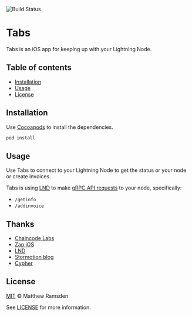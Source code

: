 ![Build Status](https://travis-ci.org/reez/LightningNode.svg?branch=master)

# Tabs

Tabs is an iOS app for keeping up with your Lightning Node.

## Table of contents
* [Installation](#installation)
* [Usage](#usage)
* [License](#license)

## Installation

Use [Cocoapods](https://cocoapods.org) to install the dependencies.

```bash
pod install
```

## Usage

Use Tabs to connect to your Lightning Node to get the status or your node or create invoices.

Tabs is using [LND](https://github.com/lightningnetwork/lnd) to make [gRPC API requests](https://api.lightning.community/#sendmany) to your node, specifically:

- `/getinfo`
- `/addinvoice`

## Thanks

- [Chaincode Labs](https://github.com/chaincodelabs)
- [Zap iOS](https://github.com/LN-Zap/zap-iOS)
- [LND](https://github.com/lightningnetwork/lnd)
- [Stormotion blog](https://stormotion.io/blog/)
- [Cypher](https://mobile.twitter.com/cypherwordgame)

## License

[MIT](Tabs/LICENSE.md) © Matthew Ramsden

See [LICENSE](Tabs/LICENSE.md) for more information.
